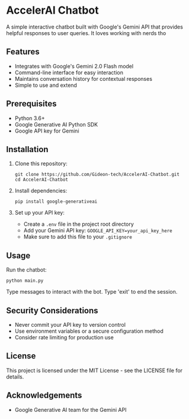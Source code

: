 # AccelerAI Chatbot

A simple interactive chatbot built with Google's Gemini API that provides helpful responses to user queries. It loves working with nerds tho

## Features

- Integrates with Google's Gemini 2.0 Flash model
- Command-line interface for easy interaction
- Maintains conversation history for contextual responses
- Simple to use and extend

## Prerequisites

- Python 3.6+
- Google Generative AI Python SDK
- Google API key for Gemini

## Installation

1. Clone this repository:
   ```
   git clone https://github.com/Gideon-tech/AccelerAI-Chatbot.git
   cd AccelerAI-Chatbot
   ```

2. Install dependencies:
   ```
   pip install google-generativeai
   ```

3. Set up your API key:
   - Create a `.env` file in the project root directory
   - Add your Gemini API key: `GOOGLE_API_KEY=your_api_key_here`
   - Make sure to add this file to your `.gitignore`

## Usage

Run the chatbot:

```
python main.py
```

Type messages to interact with the bot. Type 'exit' to end the session.

## Security Considerations

- Never commit your API key to version control
- Use environment variables or a secure configuration method
- Consider rate limiting for production use

## License

This project is licensed under the MIT License - see the LICENSE file for details.

## Acknowledgements

- Google Generative AI team for the Gemini API
